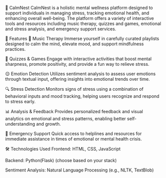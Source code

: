 🌿 CalmNest CalmNest is a holistic mental wellness platform designed to support individuals in managing stress, tracking emotional health, and enhancing overall well-being. The platform offers a variety of interactive tools and resources including music therapy, quizzes and games, emotional and stress analysis, and emergency support services.

🚀 Features 🎵 Music Therapy Immerse yourself in carefully curated playlists designed to calm the mind, elevate mood, and support mindfulness practices.

🧠 Quizzes & Games Engage with interactive activities that boost mental sharpness, promote positivity, and provide a fun way to relieve stress.

😌 Emotion Detection Utilizes sentiment analysis to assess user emotions through textual input, offering insights into emotional trends over time.

🔍 Stress Detection Monitors signs of stress using a combination of behavioral inputs and mood tracking, helping users recognize and respond to stress early.

📊 Analysis & Feedback Provides personalized feedback and visual analytics on emotional and stress patterns, enabling better self-understanding and growth.

🚨 Emergency Support Quick access to helplines and resources for immediate assistance in times of emotional or mental health crisis.

🛠️ Technologies Used Frontend: HTML, CSS, JavaScript

Backend: Python(Flask) (choose based on your stack)

Sentiment Analysis: Natural Language Processing (e.g., NLTK, TextBlob)
